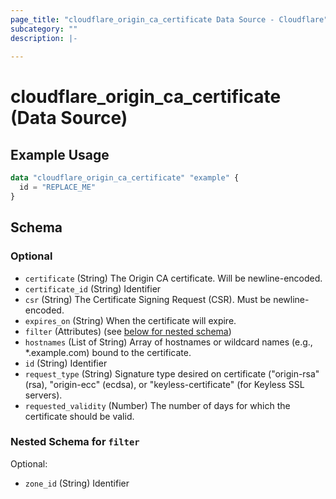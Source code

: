 ```yaml
---
page_title: "cloudflare_origin_ca_certificate Data Source - Cloudflare"
subcategory: ""
description: |-
  
---
```


# cloudflare_origin_ca_certificate (Data Source)



## Example Usage

```terraform
data "cloudflare_origin_ca_certificate" "example" {
  id = "REPLACE_ME"
}
```
<!-- schema generated by tfplugindocs -->
## Schema

### Optional

- `certificate` (String) The Origin CA certificate. Will be newline-encoded.
- `certificate_id` (String) Identifier
- `csr` (String) The Certificate Signing Request (CSR). Must be newline-encoded.
- `expires_on` (String) When the certificate will expire.
- `filter` (Attributes) (see [below for nested schema](#nestedatt--filter))
- `hostnames` (List of String) Array of hostnames or wildcard names (e.g., *.example.com) bound to the certificate.
- `id` (String) Identifier
- `request_type` (String) Signature type desired on certificate ("origin-rsa" (rsa), "origin-ecc" (ecdsa), or "keyless-certificate" (for Keyless SSL servers).
- `requested_validity` (Number) The number of days for which the certificate should be valid.

<a id="nestedatt--filter"></a>
### Nested Schema for `filter`

Optional:

- `zone_id` (String) Identifier


